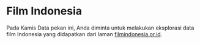 # Film Indonesia

Pada Kamis Data pekan ini, Anda diminta untuk melakukan eksplorasi data film Indonesia yang didapatkan dari laman [filmindonesia.or.id](http://filmindonesia.or.id).
